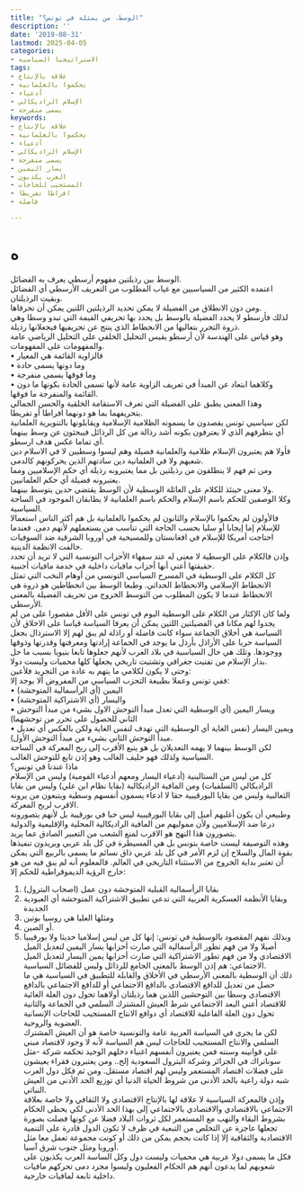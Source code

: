 ```yaml
---
title: "الوسط، من يمثله في تونس؟"
description: ''
date: '2019-08-31'
lastmod: 2025-04-05
categories:
- الاستراتيجيا السياسية
tags:
- علاقة بالإنتاج
- يحكموا بالعلمانية
- أدعياء
- الإسلام الراديكالي
- يسمى منفرجة
keywords:
- علاقة بالإنتاج
- يحكموا بالعلمانية
- أدعياء
- الإسلام الراديكالي
- يسمى منفرجة
- يسار اليمين
- العرب يكذبون
- المستجيب للحاجات
- افراطا تفريطا
- فاضلة

---
```

# **ه**

الوسط بين رذيلتين مفهوم أرسطي يعرف به الفضائل.  
اعتمده الكثير من السياسيين مع غياب المطلوب من التعريف الأرسطي أي الفضائل وبقيت الرذيلتان.  
ومن دون الانطلاق من الفضيلة لا يمكن تحديد الرذيلتين اللتين يمكن أن تحرفاها.  
لذلك فأرسطو لا يحدد الفضيلة بالوسط بل يحدد بها تحريفي القيمة التي تبدو وسطا وهي ذروة التحرر بتعاليها من الانحطاط الذي ينتج عن تحريفيها فيجعلانها رذيلة.  
وهو قياس على الهندسة لأن أرسطو يقيس التحليل الخلقي على التحليل الرياضي عامة والمفهومات على المفهومات.  
• فالزاوية القائمة هي المعيار  
• وما دونها يسمى حادة  
• وما فوقها يسمى منفرجة  
• وكلاهما ابتعاد عن المبدأ في تعريف الزاوية عامة لأنها تسمى الحادة بكونها ما دون القائمة والمنفرجة ما فوقها.  
وهذا المعنى يطبق على الفضيلة التي تعرف الاستقامة الخلقية والحسن الجمالي بتحريفهما بما هو دونهما افراطا أو تفريطا.  
لكن سياسيي تونس يقصدون ما يسمونه الظلامية الإسلامية ويقابلونها بالتنويرية العلمانية أي بتطرفهم الذي لا يعترفون بكونه أشد رذالة من كل الرذائل فيبحثون عن وسط بينهما أي تماما عكس هدف ارسطو.  
فأولا هم يعتبرون الإسلام ظلامية والعلمانية فضيلة وهم ليسوا وسطيين لا في الاسلام دين شعبهم ولا في العلمانية دين سادتهم الذين يحركونهم كالدمى.  
ومن ثم فهم لا ينطلقون من رذيلتين بل مما يعتبرونه رذيلة أي حكم الإسلاميين ومما يعتبرونه فضيلة أي حكم العلمانيين.  
ولا معنى حينئذ للكلام على العائلة الوسطية لأن الوسط يقتضي حدين يتوسط بينهما.  
وكلا الوصفين للحكم باسم الإسلام والحكم باسم العلمانية لا يطابقان الموجود في الساحة السياسية.  
فالأولون لم يحكموا بالإسلام والثانون لم يحكموا بالعلمانية بل هم أكثر الناس استعمالا للإسلام إما إيجابا أو سلبا بحسب الحاجة التي تناسب من يستعملهم لأنهم دمى. فعندما احتاجت أمريكا للإسلام في افغانستان وللمسيحية في أوروبا الشرقية ضد السوفيات حالفت الانظمة الدينية.  
وإذن فالكلام على الوسطية لا معنى له عند سفهاء الأحزاب التونسية التي لا تريد أن تحدد حقيقتها أعني أنها أحزاب مافيات داخلية في خدمة مافيات أجنبية.  
كل الكلام على الوسطية في المسرح السياسي التونسي من أوهام النخب التي تمثل الانحطاط الإسلامي والانحطاط الحداثي. وطبعا الوسط بين انحطاطين هو ذروة هي الانحطاط عندما لا يكون المطلوب من التوسط الخروج من تحريف الفضيلة بالمعنى الأرسطي.  
ولما كان الإكثار من الكلام على الوسطية اليوم في تونس على الأقل مقصورا على من لم يجدوا لهم مكانا في الفضيلتين اللتين يمكن أن يعرفا السياسة قياسا على الاخلاق لأن السياسة هي أخلاق الجماعة سواء كانت فاضلة أو راذلة لم يبق لهم إلا الاسترذال بجعل السياسة حربا على الأراذل بأرذل ما يوجد في الجماعة إرادتها ومعرفتها وقدرتها وذوقها ووجودها. وتلك هي حال السياسية في بلاد العرب لأنهم جعلوها تابعا بنيويا بسبب ما حل بدار الإسلام من تفتيت جغرافي وتشتيت تاريخي يجعلها كلها محميات وليست دولا.  
وحتى لا يكون لكلامي ما يتهم به عادة من التجريد فلأعين:  
ففي تونس وعملا بطبيعة التحزب السياسي من المفروض ألا يوجد إلا:  
• اليمين (أي الرأسمالية المتوحشة)  
• واليسار (أي الاشتراكية المتوحشة)  
• ويسار اليمين (أي الوسطية التي تعدل مبدأ التوحش الاول بشيء من مبدأ التوحش الثاني للحصول على تحرر من توحشهما)  
• ويمين اليسار (نفس الغاية أي الوسطية التي تهدف لنفس الغاية ولكن بالعكس أي تعديل مبدأ التوحش الثاني بشيء من مبدأ التوحش الأول).  
لكن الوسط بينهما لا يهمه التعديلان بل هو يتبع الأقرب إلى ربح المعركة في الساحة السياسية ولذلك فهو حليف الغالب وهو إذن تابع للتوحش الغالب.  
ماذا عندنا في تونس؟  
كل من ليس من الستالينية (أدعياء اليسار ومعهم أدعياء القومية) وليس من الإسلام الراديكالي (السلفيات) ومن المافية الراديكالية (بقايا نظام ابن علي) وليس من بقايا الثعالبية وليس من بقايا البورقيبية حقا لا ادعاء يسمون أنفسهم وسطية ويتبعون من يرونه الاقرب لربح المعركة.  
وطبيعي أن يكون أغلبهم أميل إلى بقايا البورقيبية ليس حبا في بورقيبة بل لأنهم يتصورونه درعا ضد الإسلاميين ولأن مموليهم من المافية الراديكالية المحلية والإقليمية والدولية يتصورون هذا النهج هو الاقرب لمنع الشعب من التعبير الصادق عما يريد.  
وهذه التوصيفة ليست خاصة بتونس بل هي المسيطرة في كل بلد عربي ويريدون تنفيذها بقوة المال والسلاح إن لزم الأمر في كل بلد عربي ذاق نسائم ما يسمى بالربيع التي يمكن أن تعتبر بداية الخروج من الاستثناء التاريخي في العالم. فالمعلوم أنه لم يبق فيه من هو خارج الرؤية الديموقراطية للحكم إلا:  
1. بقايا الرأسمالية القبلية المتوحشة دون عمل (اصحاب البترول)  
2. وبقايا الأنظمة العسكرية العربية التي تدعي تطبيق الاشتراكية المتوحشة أي العبودية الجديدة  
3. ومثلها العليا هي روسيا بوتين  
4. أو الصين.  
5. وبذلك نفهم المقصود بالوسطية في تونس: إنها كل من ليس إسلاميا حديثا ولا بورقيبيا أصيلا ولا من فهم تطور الرأسمالية التي صارت أحزابها يسار اليمين لتعديل الميل الاقتصادي ولا من فهم تطور الاشتراكية التي صارت أحزابها يمين اليسار لتعديل الميل الاجتماعي: هم إذن الوسط بالمعنى الجامع للرذائل وليس للفضائل السياسية.  
ذلك أن الوسطية بالمعنى الأرسطي في الأخلاق والقابلة للتطبيق في السياسية هي ما حصل من تعديل للدافع الاقتصادي بالدافع الاجتماعي أو للدافع الاجتماعي بالدافع الاقتصادي وسطا بين التوحشين اللذين هما رذيلتان أولاهما تحول دون العلة الغائية للاقتصاد أعني البعد الاجتماعي شرط العيش المشترك السلمي في الجماعة والثانية تحول دون العلة الفاعلية للاقتصاد أي دوافع الانتاج المستجيب للحاجات الإنسانية العضوية والروحية.  
لكن ما يجري في السياسة العربية عامة والتونسية خاصة هو أن العيش المشترك السلمي والانتاج المستجيب للحاجات ليس هم السياسة لأنه لا وجود لاقتصاد مبني على قوانينه وسننه فمن يعتبرون أنفسهم اغنياء دخلهم الوحيد تحكمه شركة -مثل سوناتراك في الجزائر وشركة البترول السعودية إلخ.. ومن يعتبرون فقراء يعيشون على فضلات اقتصاد المستعمر وليس لهم اقتصاد مستقل. ومن ثم فكل دول العرب شبه دولة راعية بالحد الأدنى من شروط الحياة الدنيا أي توزيع الحد الأدنى من العيش النباتي.  
وإذن فالمعركة السياسية لا علاقة لها بالإنتاج الاقتصادي ولا الثقافي ولا خاصة بعلاقة الاجتماعي بالاقتصادي والاقتصادي بالاجتماعي إلى بهذا الحد الأدنى لكي يحظى الحكام بشروط البقاء والنهب مع المستعمر لكل ثروات البلاد فضلا عن كونها فصلت بصورة تجعلها عاجزة عن التخلص من التبعية في ظرف لا تكون الدول قادرة على التنمية الاقتصادية والثقافية إلا إذا كانت بحجم يمكن من ذلك أو كونت مجموعة تعمل معا مثل أوروبا ومثل جنوب شرق آسيا.  
فكل ما يسمى دولا عربية هي محميات وليست دول وكل الساسة العرب يكذبون على شعوبهم لما يدعون أنهم هم الحكام الفعليون وليسوا مجرد دمى تحركهم مافيات داخلية تابعة لمافيات خارجية.

###
